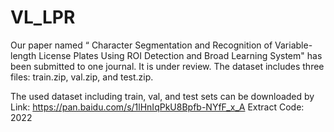 # VL_LPR
Our paper named “ Character Segmentation and Recognition of Variable-length License
Plates Using ROI Detection and Broad Learning System" has been submitted to one journal. It is under review.   The dataset includes three files: train.zip, val.zip, and test.zip. 

The used dataset including train, val, and test sets  can be downloaded  by 
Link: https://pan.baidu.com/s/1lHnIqPkU8Bpfb-NYfF_x_A 
Extract Code: 2022 
